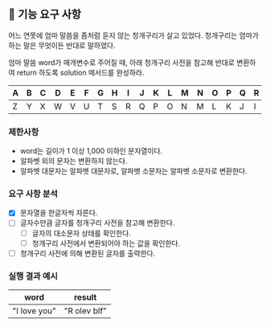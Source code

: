 ## 🚀 기능 요구 사항

어느 연못에 엄마 말씀을 좀처럼 듣지 않는 청개구리가 살고 있었다. 청개구리는 엄마가 하는 말은 무엇이든 반대로 말하였다.

엄마 말씀 word가 매개변수로 주어질 때, 아래 청개구리 사전을 참고해 반대로 변환하여 return 하도록 solution 메서드를 완성하라.

| A | B | C | D | E | F | G | H | I | J | K | L | M | N | O | P | Q | R | S | T | U | V | W | X | Y | Z |
| --- | --- | --- | --- | --- | --- | --- | --- | --- | --- | --- | --- | --- | --- | --- | --- | --- | --- | --- | --- | --- | --- | --- | --- | --- | --- |
| Z | Y | X | W | V | U | T | S | R | Q | P | O | N | M | L | K | J | I | H | G | F | E | D | C | B | A |

### 제한사항

- word는 길이가 1 이상 1,000 이하인 문자열이다.
- 알파벳 외의 문자는 변환하지 않는다.
- 알파벳 대문자는 알파벳 대문자로, 알파벳 소문자는 알파벳 소문자로 변환한다.

### 요구 사항 분석
- [X] 문자열을 한글자씩 자른다.
- [ ] 글자수만큼 글자를 청개구리 사전을 참고해 변환한다.
  - [ ] 글자의 대소문자 상태를 확인한다.
  - [ ] 청개구리 사전에서 변환되어야 하는 값을 확인한다.
- [ ] 청개구리 사전에 의해 변환된 글자를 출력한다.

### 실행 결과 예시

| word | result |
| --- | --- |
| "I love you" | "R olev blf" |
